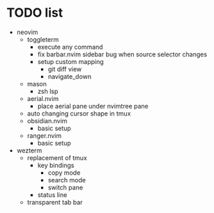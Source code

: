 # TODO list

- neovim
  - toggleterm
    - execute any command
    - fix barbar.nvim sidebar bug when source selector changes
    - setup custom mapping
      - git diff view
      - navigate_down
  - mason
    - zsh lsp
  - aerial.nvim
    - place aerial pane under nvimtree pane
  - auto changing cursor shape in tmux
  - obsidian.nvim
    - basic setup
  - ranger.nvim
    - basic setup
- wezterm
  - replacement of tmux
    - key bindings
      - copy mode
      - search mode
      - switch pane
    - status line
  - transparent tab bar
